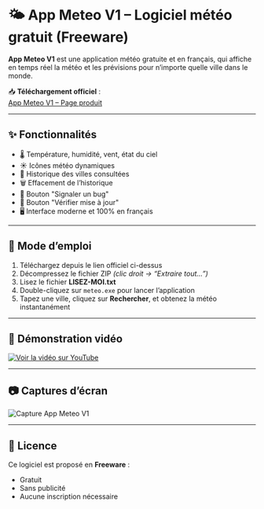# 🌤️ App Meteo V1 – Logiciel météo gratuit (Freeware)

**App Meteo V1** est une application météo gratuite et en français, qui affiche en temps réel la météo et les prévisions pour n’importe quelle ville dans le monde.

📥 **Téléchargement officiel** :  
[App Meteo V1 – Page produit](https://alexsoscomputer.wixstudio.com/influence-connect/product-page/app-meteo-v1-application-m%C3%A9t%C3%A9o-gratuite-freeware)

---

## ✨ Fonctionnalités
- 🌡️ Température, humidité, vent, état du ciel
- ☀️ Icônes météo dynamiques
- 📜 Historique des villes consultées
- 🗑️ Effacement de l’historique
- 📩 Bouton "Signaler un bug"
- 🔄 Bouton "Vérifier mise à jour"
- 🖥️ Interface moderne et 100% en français

---

## 📖 Mode d’emploi
1. Téléchargez depuis le lien officiel ci-dessus
2. Décompressez le fichier ZIP *(clic droit → “Extraire tout…”)*
3. Lisez le fichier **LISEZ-MOI.txt**
4. Double-cliquez sur `meteo.exe` pour lancer l’application
5. Tapez une ville, cliquez sur **Rechercher**, et obtenez la météo instantanément

---

## 🎥 Démonstration vidéo
[![Voir la vidéo sur YouTube](https://img.youtube.com/vi/UZWcRDVD84c/0.jpg)](https://www.youtube.com/watch?v=UZWcRDVD84c)

---

## 📷 Captures d’écran
![Capture App Meteo V1](https://static.wixstatic.com/media/e20f1f_4602447106b148f3afa3f41acad8c518~mv2.jpg)

---

## 📜 Licence
Ce logiciel est proposé en **Freeware** :  
- Gratuit  
- Sans publicité  
- Aucune inscription nécessaire
